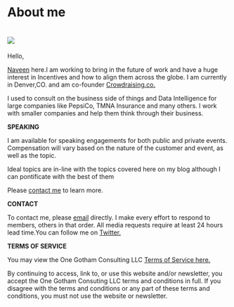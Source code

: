 # About me

#  ![](https://lh6.googleusercontent.com/B9JKHyokwLURdcbapDrf_z-4nVnDrk4KBnuSKT2Kg2c9wXYbdswqyeDuhBjDNF4qhWPw7qc3NQ=w371)

Hello,

[Naveen](https://www.google.com/url?q=https%3A%2F%2Fwww.linkedin.com%2Fin%2Fnaveenmishra&sa=D&sntz=1&usg=AFQjCNF-RRsGj-Ga8-Rr_LfmdJXXXyGDrA) here.I am working to bring in the future of work and have a huge interest in Incentives and how to align them across the globe. I am currently in Denver,CO. and am co-founder [Crowdraising.co.](https://www.google.com/url?q=https%3A%2F%2Fwww.crowdraising.co%2F&sa=D&sntz=1&usg=AFQjCNExp2n8qbtoSekrz9lEhmm8bEnCPg)

I used to consult on the business side of things and Data Intelligence for large companies like PepsiCo, TMNA Insurance and many others. I work with smaller companies and help them think through their business.

**SPEAKING**

I am available for speaking engagements for both public and private events. Compensation will vary based on the nature of the customer and event, as well as the topic.

Ideal topics are in-line with the topics covered here on my blog although I can pontificate with the best of them

Please [contact me](mailto:consulting@naveenmishra.co) to learn more.

**CONTACT**

To contact me, please [email](mailto:nm@naveenmishra.co) directly. I make every effort to respond to members, others in that order. All media requests require at least 24 hours lead time.You can follow me on [Twitter.](https://www.google.com/url?q=https%3A%2F%2Fwww.twitter.com%2Furstrulymishra&sa=D&sntz=1&usg=AFQjCNF_WuFv7wywOa-LEMV5-xhngbP1pw)

**TERMS OF SERVICE**

You may view the One Gotham Consulting LLC [Terms of Service here.](http://www.google.com/url?q=http%3A%2F%2Fnaveenmishra.co%2Fterms-of-service%2F&sa=D&sntz=1&usg=AFQjCNHbg4KoMQINTs-DGWEXOl93ub_bwg)

By continuing to access, link to, or use this website and/or newsletter, you accept the One Gotham Consuting LLC terms and conditions in full. If you disagree with the terms and conditions or any part of these terms and conditions, you must not use the website or newsletter. 



